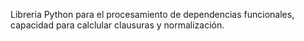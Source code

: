 Libreria Python para el procesamiento de dependencias funcionales, capacidad para calclular clausuras y normalización.